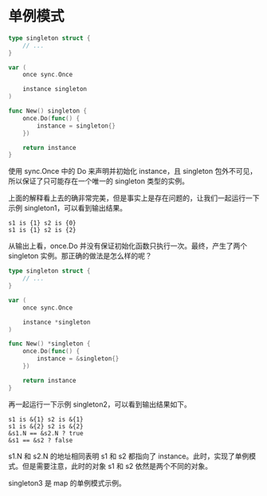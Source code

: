 # 单例模式

``` go
type singleton struct {
	// ...
}

var (
	once sync.Once

	instance singleton
)

func New() singleton {
	once.Do(func() {
		instance = singleton{}
	})

	return instance
}
```

使用 sync.Once 中的 Do 来声明并初始化 instance，且 singleton 包外不可见，所以保证了只可能存在一个唯一的 singleton 类型的实例。

上面的解释看上去的确非常完美，但是事实上是存在问题的，让我们一起运行一下示例 singleton1，可以看到输出结果。

``` shell
s1 is {1} s2 is {0}
s1 is {1} s2 is {2}
```

从输出上看，once.Do 并没有保证初始化函数只执行一次。最终，产生了两个 singleton 实例。那正确的做法是怎么样的呢？

``` go
type singleton struct {
	// ...
}

var (
	once sync.Once

	instance *singleton
)

func New() *singleton {
	once.Do(func() {
		instance = &singleton{}
	})

	return instance
}
```

再一起运行一下示例 singleton2，可以看到输出结果如下。

``` shell
s1 is &{1} s2 is &{1}
s1 is &{2} s2 is &{2}
&s1.N == &s2.N ? true
&s1 == &s2 ? false
```

s1.N 和 s2.N 的地址相同表明 s1 和 s2 都指向了 instance。此时，实现了单例模式。但是需要注意，此时的对象 s1 和 s2 依然是两个不同的对象。

singleton3 是 map 的单例模式示例。